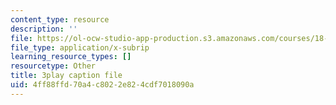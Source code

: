 ```yaml
---
content_type: resource
description: ''
file: https://ol-ocw-studio-app-production.s3.amazonaws.com/courses/18-03sc-differential-equations-fall-2011/4ff88ffd70a4c8022e824cdf7018090a_2SuTN8rpe4I.srt
file_type: application/x-subrip
learning_resource_types: []
resourcetype: Other
title: 3play caption file
uid: 4ff88ffd-70a4-c802-2e82-4cdf7018090a
---
```

